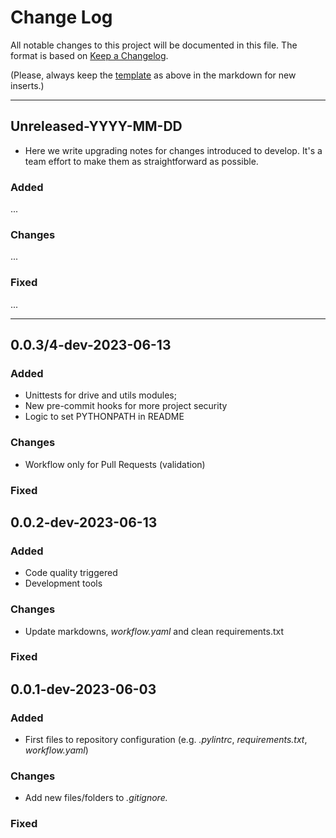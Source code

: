 # Change Log

All notable changes to this project will be documented in this file. The format is based on [Keep a Changelog](http://keepachangelog.com).

(Please, always keep the [template](#unreleased-yyyy-mm-dd) as above in the markdown for new inserts.)

---

## Unreleased-YYYY-MM-DD

- Here we write upgrading notes for changes introduced to develop. It's a team effort to make them as straightforward as possible.

### Added

...

### Changes

...

### Fixed

...

---

## 0.0.3/4-dev-2023-06-13

### Added

- Unittests for drive and utils modules;
- New pre-commit hooks for more project security
- Logic to set PYTHONPATH in README

### Changes

- Workflow only for Pull Requests (validation)

### Fixed

## 0.0.2-dev-2023-06-13

### Added

- Code quality triggered
- Development tools

### Changes

- Update markdowns, *workflow.yaml* and clean requirements.txt

### Fixed

## 0.0.1-dev-2023-06-03

### Added

- First files to repository configuration (e.g. *.pylintrc*, *requirements.txt*, *workflow.yaml*)

### Changes

- Add new files/folders to *.gitignore.*

### Fixed
